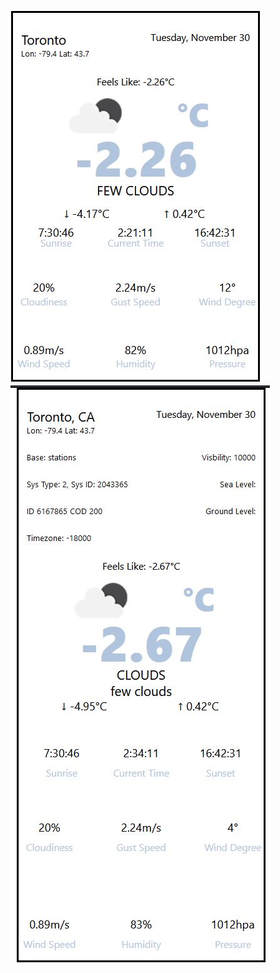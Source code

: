 ![Alt text](/images/comp3123_labtest2_1.jpg?raw=true "Part4")
![Alt text](/images/comp3123_labtest2_2.jpg?raw=true "Part3")